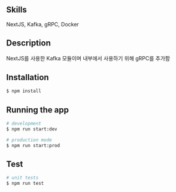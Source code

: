## Skills
NextJS, Kafka, gRPC, Docker

## Description
NextJS를 사용한 Kafka 모듈이며 내부에서 사용하기 위해 gRPC를 추가함

## Installation

```bash
$ npm install
```

## Running the app

```bash
# development
$ npm run start:dev

# production mode
$ npm run start:prod
```

## Test

```bash
# unit tests
$ npm run test
```

